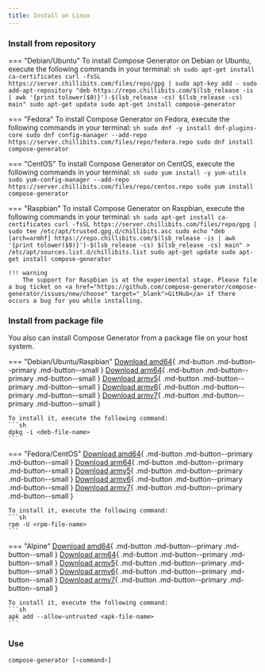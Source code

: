 ```yaml
---
title: Install on Linux
---
```


### Install from repository
=== "Debian/Ubuntu"
    To install Compose Generator on Debian or Ubuntu, execute the following commands in your terminal:
    ```sh
    sudo apt-get install ca-certificates
    curl -fsSL https://server.chillibits.com/files/repo/gpg | sudo apt-key add -
	sudo add-apt-repository "deb https://repo.chillibits.com/$(lsb_release -is | awk '{print tolower($0)}')-$(lsb_release -cs) $(lsb_release -cs) main"
	sudo apt-get update
	sudo apt-get install compose-generator
    ```

=== "Fedora"
    To install Compose Generator on Fedora, execute the following commands in your terminal:
    ```sh
    sudo dnf -y install dnf-plugins-core
	sudo dnf config-manager --add-repo https://server.chillibits.com/files/repo/fedora.repo
	sudo dnf install compose-generator
    ```

=== "CentOS"
    To install Compose Generator on CentOS, execute the following commands in your terminal:
    ```sh
    sudo yum install -y yum-utils
	sudo yum-config-manager --add-repo https://server.chillibits.com/files/repo/centos.repo
	sudo yum install compose-generator
    ```

=== "Raspbian"
    To install Compose Generator on Raspbian, execute the following commands in your terminal:
    ```sh
    sudo apt-get install ca-certificates
    curl -fsSL https://server.chillibits.com/files/repo/gpg | sudo tee /etc/apt/trusted.gpg.d/chillibits.asc
	sudo echo "deb [arch=armhf] https://repo.chillibits.com/$(lsb_release -is | awk '{print tolower($0)}')-$(lsb_release -cs) $(lsb_release -cs) main" > /etc/apt/sources.list.d/chillibits.list
	sudo apt-get update
	sudo apt-get install compose-generator
    ```

    !!! warning
        The support for Raspbian is at the experimental stage. Please file a bug ticket on <a href="https://github.com/compose-generator/compose-generator/issues/new/choose" target="_blank">GitHub</a> if there occurs a bug for you while installing.

<!-- === "Alpine"
    To install Compose Generator on Alpine, execute the following commands in your terminal:
    ```sh
    apk update
    sh -c "echo 'https://repo.chillibits.com/alpine/$(cat \
        /etc/os-release | grep VERSION_ID | cut -d "=" -f2 | cut -d "." \
        -f1,2)/main'" >> /etc/apk/repositories
    wget -O /etc/apk/keys/chillibits.repo https://server.chillibits.com/files/repo/gpg
    apk add -y compose-generator
    ```

    !!! note
        If there occure any errors on the last step, please try the following instead
        ```sh
        apk add compose-generator --allow-untrusted
        ``` -->

### Install from package file
You also can install Compose Generator from a package file on your host system.

=== "Debian/Ubuntu/Raspbian"
    [Download amd64](https://github.com/compose-generator/compose-generator/releases/latest/download/compose-generator_amd64.deb){ .md-button .md-button--primary .md-button--small }
    [Download arm64](https://github.com/compose-generator/compose-generator/releases/latest/download/compose-generator_arm64.deb){ .md-button .md-button--primary .md-button--small }
    [Download armv5](https://github.com/compose-generator/compose-generator/releases/latest/download/compose-generator_armv5.deb){ .md-button .md-button--primary .md-button--small }
    [Download armv6](https://github.com/compose-generator/compose-generator/releases/latest/download/compose-generator_armv6.deb){ .md-button .md-button--primary .md-button--small }
    [Download armv7](https://github.com/compose-generator/compose-generator/releases/latest/download/compose-generator_armv7.deb){ .md-button .md-button--primary .md-button--small }

    To install it, execute the following command:
    ```sh
    dpkg -i <deb-file-name>
    ```

=== "Fedora/CentOS"
    [Download amd64](https://github.com/compose-generator/compose-generator/releases/latest/download/compose-generator_amd64.rpm){ .md-button .md-button--primary .md-button--small }
    [Download arm64](https://github.com/compose-generator/compose-generator/releases/latest/download/compose-generator_arm64.rpm){ .md-button .md-button--primary .md-button--small }
    [Download armv5](https://github.com/compose-generator/compose-generator/releases/latest/download/compose-generator_armv5.rpm){ .md-button .md-button--primary .md-button--small }
    [Download armv6](https://github.com/compose-generator/compose-generator/releases/latest/download/compose-generator_armv6.rpm){ .md-button .md-button--primary .md-button--small }
    [Download armv7](https://github.com/compose-generator/compose-generator/releases/latest/download/compose-generator_armv7.rpm){ .md-button .md-button--primary .md-button--small }

    To install it, execute the following command:
    ```sh
    rpm -U <rpm-file-name>
    ```

=== "Alpine"
    [Download amd64](https://github.com/compose-generator/compose-generator/releases/latest/download/compose-generator_amd64.apk){ .md-button .md-button--primary .md-button--small }
    [Download arm64](https://github.com/compose-generator/compose-generator/releases/latest/download/compose-generator_arm64.apk){ .md-button .md-button--primary .md-button--small }
    [Download armv5](https://github.com/compose-generator/compose-generator/releases/latest/download/compose-generator_armv5.apk){ .md-button .md-button--primary .md-button--small }
    [Download armv6](https://github.com/compose-generator/compose-generator/releases/latest/download/compose-generator_armv6.apk){ .md-button .md-button--primary .md-button--small }
    [Download armv7](https://github.com/compose-generator/compose-generator/releases/latest/download/compose-generator_armv7.apk){ .md-button .md-button--primary .md-button--small }

    To install it, execute the following command:
    ```sh
    apk add --allow-untrusted <apk-file-name>
    ```

### Use
```sh
compose-generator [<command>]
```
